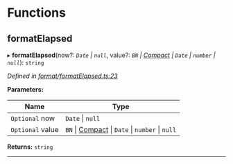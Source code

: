 

# Functions

<a id="formatelapsed"></a>

##  formatElapsed

▸ **formatElapsed**(now?: *`Date` \| `null`*, value?: *`BN` \| [Compact](../interfaces/_format_types_.compact.md) \| `Date` \| `number` \| `null`*): `string`

*Defined in [format/formatElapsed.ts:23](https://github.com/polkadot-js/common/blob/66803c5/packages/util/src/format/formatElapsed.ts#L23)*

**Parameters:**

| Name | Type |
| ------ | ------ |
| `Optional` now | `Date` \| `null` |
| `Optional` value | `BN` \| [Compact](../interfaces/_format_types_.compact.md) \| `Date` \| `number` \| `null` |

**Returns:** `string`

___

